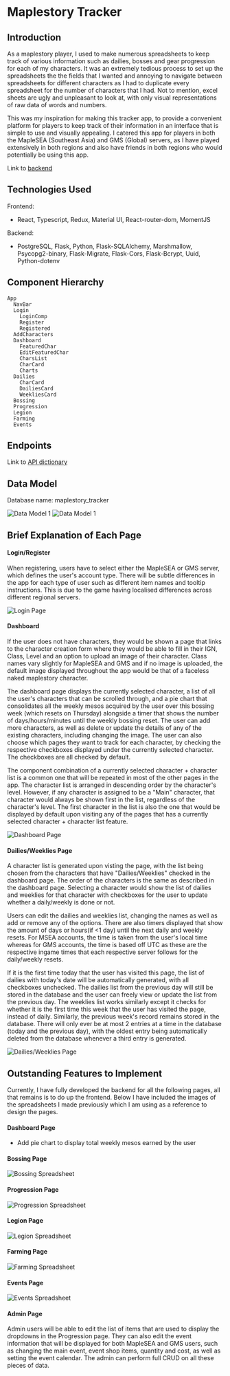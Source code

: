 # Maplestory Tracker

## Introduction

As a maplestory player, I used to make numerous spreadsheets to keep track of various information such as dailies, bosses and gear progression for each of my characters.
It was an extremely tedious process to set up the spreadsheets the the fields that I wanted and annoying to navigate between spreadsheets for different characters
as I had to duplicate every spreadsheet for the number of characters that I had. Not to mention, excel sheets are ugly and unpleasant to look at, with only visual
representations of raw data of words and numbers.

This was my inspiration for making this tracker app, to provide a convenient platform for players to keep track of their information in an interface that is simple to use and visually appealing. I catered this app for players in both the MapleSEA (Southeast Asia) and GMS (Global) servers, as I have played extensively in both regions
and also have friends in both regions who would potentially be using this app.

Link to <a href="https://github.com/midorinom/maplestory_tracker_backend">backend</a>

## Technologies Used

Frontend:

- React, Typescript, Redux, Material UI, React-router-dom, MomentJS

Backend:

- PostgreSQL, Flask, Python, Flask-SQLAlchemy, Marshmallow, Psycopg2-binary, Flask-Migrate, Flask-Cors, Flask-Bcrypt, Uuid, Python-dotenv

## Component Hierarchy

```
App
  NavBar
  Login
    LoginComp
    Register
    Registered
  AddCharacters
  Dashboard
    FeaturedChar
    EditFeaturedChar
    CharsList
    CharCard
    Charts
  Dailies
    CharCard
    DailiesCard
    WeekliesCard
  Bossing
  Progression
  Legion
  Farming
  Events
```

## Endpoints

Link to <a href="https://docs.google.com/spreadsheets/d/1johWJthKgyvEfgcKUEl9HcQtabtmud5npe-F2_jlQRM/edit#gid=0">API dictionary</a>

## Data Model

Database name: maplestory_tracker

<img src="/src/images/readme/data_model_1.PNG" alt="Data Model 1" title="Data Model (1)">
<img src="/src/images/readme/data_model_2.PNG" alt="Data Model 1" title="Data Model (2)">

## Brief Explanation of Each Page

#### Login/Register

When registering, users have to select either the MapleSEA or GMS server, which defines the user's account type. There will be subtle differences in the app for each
type of user such as different item names and tooltip instructions. This is due to the game having localised differences across different regional servers.

<img src="/src/images/readme/login_page.png" alt="Login Page" title="Login Page">

#### Dashboard

If the user does not have characters, they would be shown a page that links to the character creation form where they would be able to fill in their IGN, Class, Level and an option to upload an image of their character. Class names vary slightly for MapleSEA and GMS and if no image is uploaded, the default image displayed throughout the app would be that of a faceless naked maplestory character.

The dashboard page displays the currently selected character, a list of all the user's characters that can be scrolled through, and a pie chart that consolidates all the weekly mesos acquired by the user over this bossing week (which resets on Thursday) alongside a timer that shows the number of days/hours/minutes until the weekly bossing reset. The user can add more characters, as well as delete or update the details of any of the existing characters, including changing the image. The user can also choose which pages they want to track for each character, by checking the respective checkboxes displayed under the currently selected character. The checkboxes are all checked by default.

The component combination of a currently selected character + character list is a common one that will be repeated in most of the other pages in the app. The character list is arranged in descending order by the character's level. However, if any character is assigned to be a "Main" character, that character would always be shown first in the list, regardless of the character's level. The first character in the list is also the one that would be displayed by default upon visiting any of the pages that has a currently selected character + character list feature.

<img src="/src/images/readme/dashboard_page.png" alt="Dashboard Page" title="Dashboard Page">

#### Dailies/Weeklies Page
A character list is generated upon visting the page, with the list being chosen from the characters that have "Dailies/Weeklies" checked in the dashboard page. The order of the characters is the same as described in the dashboard page. Selecting a character would show the list of dailies and weeklies for that character with checkboxes for the user to update whether a daily/weekly is done or not. 

Users can edit the dailies and weeklies list, changing the names as well as add or remove any of the options. There are also timers displayed that show the amount of days or hours(if <1 day) until the next daily and weekly resets. For MSEA accounts, the time is taken from the user's local time whereas for GMS accounts, the time is based off UTC as these are the respective ingame times that each respective server follows for the daily/weekly resets. 

If it is the first time today that the user has visited this page, the list of dailies with today's date will be automatically generated, with all checkboxes unchecked. The dailies list from the previous day will still be stored in the database and the user can freely view or update the list from the previous day. The weeklies list works similarly except it checks for whether it is the first time this week that the user has visited the page, instead of daily. Similarly, the previous week's record remains stored in the database. There will only ever be at most 2 entries at a time in the database (today and the previous day), with the oldest entry being automatically deleted from the database whenever a third entry is generated. 

<img src="/src/images/readme/dailies_page.png" alt="Dailies/Weeklies Page" title="Dailies/Weeklies Page">

## Outstanding Features to Implement

Currently, I have fully developed the backend for all the following pages, all that remains is to do up the frontend. Below I have included the images of the spreadsheets I made previously which I am using as a reference to design the pages.

#### Dashboard Page

- Add pie chart to display total weekly mesos earned by the user

#### Bossing Page

<img src="/src/images/readme/bossing_spreadsheet.PNG" alt="Bossing Spreadsheet" title="Bossing Spreadsheet">

#### Progression Page

<img src="/src/images/readme/progression_spreadsheet.PNG" alt="Progression Spreadsheet" title="Progression Spreadsheet">

#### Legion Page

<img src="/src/images/readme/legion_spreadsheet.PNG" alt="Legion Spreadsheet" title="Legion Spreadsheet">

#### Farming Page

<img src="/src/images/readme/farming_spreadsheet.PNG" alt="Farming Spreadsheet" title="Farming Spreadsheet">

#### Events Page

<img src="/src/images/readme/events_spreadsheet.PNG" alt="Events Spreadsheet" title="Events Spreadsheet">

#### Admin Page

Admin users will be able to edit the list of items that are used to display the dropdowns in the Progression page.
They can also edit the event information that will be displayed for both MapleSEA and GMS users, such as changing the main event, event shop items, quantity and cost, as well as setting the event calendar. The admin can perform full CRUD on all these pieces of data.
